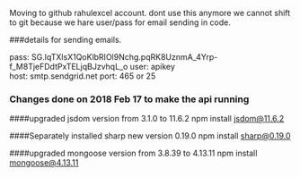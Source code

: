Moving to github rahulexcel account.
dont use this anymore
we cannot shift to git because we hare user/pass for email sending in code.

###details for sending emails.

pass: 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
user: apikey  
host: smtp.sendgrid.net
port: 465 or 25

### Changes done on 2018 Feb 17 to make the api running

####upgraded jsdom version from 3.1.0 to  11.6.2
npm install jsdom@11.6.2

####Separately installed sharp new version 0.19.0
npm install sharp@0.19.0

####upgraded mongoose  version from 3.8.39 to 4.13.11
npm install mongoose@4.13.11